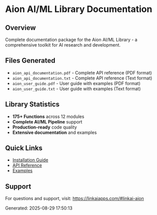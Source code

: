 # Aion AI/ML Library Documentation

## Overview
Complete documentation package for the Aion AI/ML Library - a comprehensive toolkit for AI research and development.

## Files Generated
- `aion_api_documentation.pdf` - Complete API reference (PDF format)
- `aion_api_documentation.txt` - Complete API reference (Text format)
- `aion_user_guide.pdf` - User guide with examples (PDF format)
- `aion_user_guide.txt` - User guide with examples (Text format)

## Library Statistics
- **175+ Functions** across 12 modules
- **Complete AI/ML Pipeline** support
- **Production-ready** code quality
- **Extensive documentation** and examples

## Quick Links
- [Installation Guide](aion_user_guide.pdf#installation)
- [API Reference](aion_api_documentation.pdf)
- [Examples](aion_user_guide.pdf#examples)

## Support
For questions and support, visit: https://linkaiapps.com/#linkai-aion

Generated: 2025-08-29 17:50:13
